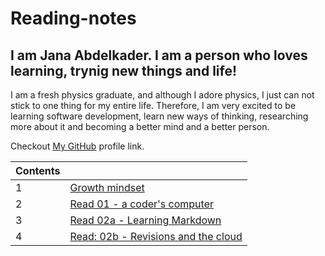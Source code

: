 # Reading-notes

## I am Jana Abdelkader. I am a person who loves learning, trynig new things and life!
I am a fresh physics graduate, and although I adore physics, I just can not stick to one thing for my entire life.  Therefore, I am very excited to be learning software development, learn new ways of thinking, researching more about it and becoming a better mind and a better person. 

Checkout [My GitHub](https://github.com/Jana998-alt) profile link.


| Contents | |
| --- | --- |
| 1 | [Growth mindset](Growthmindset.md) |
| 2 | [Read 01 - a coder's computer](Read01.md1) |
| 3 | [Read 02a - Learning Markdown](Read02a.md) |
| 4 | [Read: 02b - Revisions and the cloud](Read02b.md) |